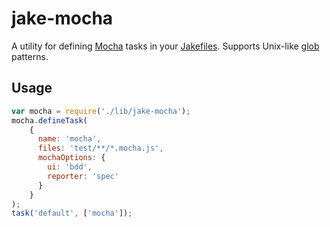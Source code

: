 # jake-mocha

A utility for defining [Mocha](http://visionmedia.github.io/mocha/) tasks in your
[Jakefiles](https://github.com/mde/jake). Supports Unix-like [glob](http://en.wikipedia.org/wiki/Glob_%28programming%29)
patterns.

## Usage

``` javascript
var mocha = require('./lib/jake-mocha');
mocha.defineTask(
    {
      name: 'mocha',
      files: 'test/**/*.mocha.js',
      mochaOptions: {
        ui: 'bdd',
        reporter: 'spec'
      }
    }
);
task('default', ['mocha']);
```
